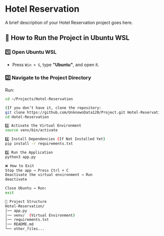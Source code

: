 # Hotel Reservation

A brief description of your Hotel Reservation project goes here.

## 🚀 How to Run the Project in Ubuntu WSL  

### **1️⃣ Open Ubuntu WSL**  
- Press `Win + S`, type **"Ubuntu"**, and open it.  

### **2️⃣ Navigate to the Project Directory**  
Run:  
```bash
cd ~/Projects/Hotel-Reservation

(If you don’t have it, clone the repository:
git clone https://github.com/UnknownData120/Project.git Hotel-Reservation
cd Hotel-Reservation

3️⃣ Activate the Virtual Environment
source venv/bin/activate

4️⃣ Install Dependencies (If Not Installed Yet)
pip install -r requirements.txt

5️⃣ Run the Application
python3 app.py

❌ How to Exit
Stop the app → Press Ctrl + C
Deactivate the virtual environment → Run
deactivate

Close Ubuntu → Run:
exit

📂 Project Structure
Hotel-Reservation/
│── app.py
│── venv/  (Virtual Environment)
│── requirements.txt
│── README.md
└── other_files...

